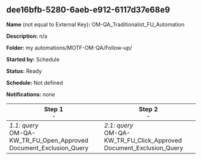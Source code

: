 ## dee16bfb-5280-6aeb-e912-6117d37e68e9

**Name** (not equal to External Key)**:** OM-QA_Traditionalist_FU_Automation

**Description:** n/a

**Folder:** my automations/MOTF-OM-QA/Follow-up/

**Started by:** Schedule

**Status:** Ready

**Schedule:** Not defined

**Notifications:** _none_


| Step 1<br>_<small>-</small>_ | Step 2<br>_<small>-</small>_ |
| --- | --- |
| _1.1: query_<br>OM-QA-KW_TR_FU_Open_Approved Document_Exclusion_Query | _2.1: query_<br>OM-QA-KW_TR_FU_Click_Approved Document_Exclusion_Query |

